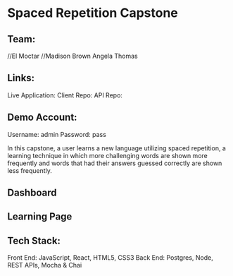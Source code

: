 # Spaced Repetition Capstone

## Team:

//El Moctar
//Madison Brown
Angela Thomas

## Links:

Live Application:
Client Repo:
API Repo:

## Demo Account:

Username: admin
Password: pass

In this capstone, a user learns a new language utilizing spaced repetition, a learning technique in which more challenging words are shown more frequently and words that had their answers guessed correctly are shown less frequently. 

## Dashboard

## Learning Page

## Tech Stack:

Front End: JavaScript, React, HTML5, CSS3
Back End: Postgres, Node, REST APIs, Mocha & Chai
